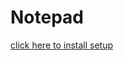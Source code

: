 # Notepad

[click here to install setup](https://github.com/amit-c-ai/Notepad/blob/master/Executables/release/installer/amiNotepadsetup.exe?raw=true)
